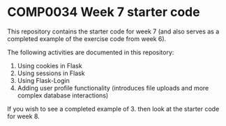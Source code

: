 # COMP0034 Week 7 starter code

This repository contains the starter code for week 7 (and also serves as a completed example of the exercise code from week 6).

The following activities are documented in this repository:

1. Using cookies in Flask
2. Using sessions in Flask
3. Using Flask-Login
4. Adding user profile functionality (introduces file uploads and more complex database interactions)

If you wish to see a completed example of 3. then look at the starter code for week 8.
